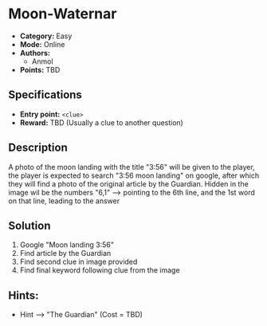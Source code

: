 # Moon-Waternar

* **Category:** Easy
* **Mode:** Online
* **Authors:**
  * Anmol
* **Points:** TBD

## Specifications

* **Entry point:** `<clue>`
* **Reward:** TBD (Usually a clue to another question)

## Description

A photo of the moon landing with the title "3:56" will be given to the player, the player is expected to search "3:56 moon landing" on google, after which they will find a photo of the original article by the Guardian. Hidden in the image wil be the numbers "6,1" --> pointing to the 6th line, and the 1st word on that line, leading to the answer

## Solution

1. Google "Moon landing 3:56"
2. Find article by the Guardian
3. Find second clue in image provided
4. Find final keyword following clue from the image 

## Hints:

 - Hint --> "The Guardian" (Cost = TBD) 
 